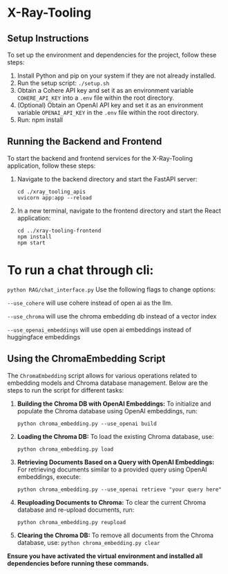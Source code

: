 # X-Ray-Tooling

## Setup Instructions

To set up the environment and dependencies for the project, follow these steps:

1. Install Python and pip on your system if they are not already installed.
2. Run the setup script: `./setup.sh`
3. Obtain a Cohere API key and set it as an environment variable `COHERE_API_KEY` into a `.env` file within the root directory.
4. (Optional) Obtain an OpenAI API key and set it as an environment variable `OPENAI_API_KEY` in the `.env` file within the root directory.
5. Run: npm install

## Running the Backend and Frontend

To start the backend and frontend services for the X-Ray-Tooling application, follow these steps:

1. Navigate to the backend directory and start the FastAPI server:

   ```
   cd ./xray_tooling_apis
   uvicorn app:app --reload
   ```

2. In a new terminal, navigate to the frontend directory and start the React application:
   ```
   cd ../xray-tooling-frontend
   npm install
   npm start
   ```

# To run a chat through cli:

`python RAG/chat_interface.py`
Use the following flags to change options:

`--use_cohere` will use cohere instead of open ai as the llm.

`--use_chroma` will use the chroma embedding db instead of a vector index

`--use_openai_embeddings` will use open ai embeddings instead of huggingface embeddings

## Using the ChromaEmbedding Script

The `ChromaEmbedding` script allows for various operations related to embedding models and Chroma database management. Below are the steps to run the script for different tasks:

1. **Building the Chroma DB with OpenAI Embeddings:**
   To initialize and populate the Chroma database using OpenAI embeddings, run:

   `python chroma_embedding.py --use_openai build`

2. **Loading the Chroma DB:**
   To load the existing Chroma database, use:

   `python chroma_embedding.py load`

3. **Retrieving Documents Based on a Query with OpenAI Embeddings:**
   For retrieving documents similar to a provided query using OpenAI embeddings, execute:

   `python chroma_embedding.py --use_openai retrieve "your query here"`

4. **Reuploading Documents to Chroma:**
   To clear the current Chroma database and re-upload documents, run:

   `python chroma_embedding.py reupload`

5. **Clearing the Chroma DB:**
   To remove all documents from the Chroma database, use:
   `python chroma_embedding.py clear`

**Ensure you have activated the virtual environment and installed all dependencies before running these commands.**
